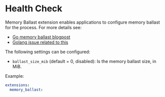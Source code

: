 # Health Check

Memory Ballast extension enables applications to configure memory ballast for the process. For more details see:
- [Go memory ballast blogpost](https://blog.twitch.tv/go-memory-ballast-how-i-learnt-to-stop-worrying-and-love-the-heap-26c2462549a2)
- [Golang issue related to this](https://github.com/golang/go/issues/23044)

The following settings can be configured:

- `ballast_size_mib` (default = 0, disabled): Is the memory ballast size, in MiB.

Example:

```yaml
extensions:
  memory_ballast:
```
